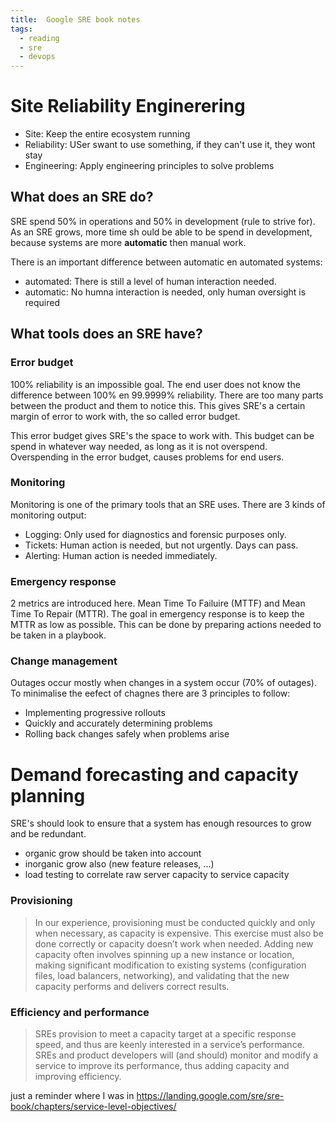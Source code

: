 ```yaml
---
title:  Google SRE book notes
tags:
  - reading
  - sre
  - devops
---
```


# Site Reliability Enginerering

* Site: Keep the entire ecosystem running
* Reliability: USer swant to use something, if they can't use it, they wont stay
* Engineering: Apply engineering principles to solve problems

## What does an SRE do?

SRE spend 50% in operations and 50% in development (rule to strive for). As an SRE grows, more time
sh ould be able to be spend in development, because systems are more **automatic** then manual
work.

There is an important difference between automatic en automated systems:

* automated: There is still a level of human interaction needed.
* automatic: No humna interaction is needed, only human oversight is required

## What tools does an SRE have?

### Error budget

100% reliability is an impossible goal. The end user does not know the difference between 100% en
99.9999% reliability. There are too many parts between the product and them to notice this. This
gives SRE's a certain margin of error to work with, the so called error budget.

This error budget gives SRE's the space to work with. This budget can be spend in whatever way
needed, as long as it is not overspend. Overspending in the error budget, causes problems for end
users.

### Monitoring

Monitoring is one of the primary tools that an SRE uses. There are 3 kinds of monitoring output:

* Logging: Only used for diagnostics and forensic purposes only.
* Tickets: Human action is needed, but not urgently. Days can pass.
* Alerting: Human action is needed immediately.

### Emergency response

2 metrics are introduced here. Mean Time To Failuire (MTTF) and Mean Time To Repair (MTTR).
The goal in emergency response is to keep the MTTR as low as possible.
This can be done by preparing actions needed to be taken in a playbook.

### Change management

Outages occur mostly when changes in a system occur (70% of outages). To minimalise the eefect of
chagnes there are 3 principles to follow:

* Implementing progressive rollouts
* Quickly and accurately determining problems
* Rolling back changes safely when problems arise

# Demand forecasting and capacity planning

SRE's should look to ensure that a system has enough resources to grow and be redundant.

* organic grow should be taken into account
* inorganic grow also (new feature releases, ...)
* load testing to correlate raw server capacity to service capacity

### Provisioning


> In our experience, provisioning must be conducted quickly and only when necessary, as capacity is expensive. This exercise must also be done correctly or capacity doesn’t work when needed. Adding new capacity often involves spinning up a new instance or location, making significant modification to existing systems (configuration files, load balancers, networking), and validating that the new capacity performs and delivers correct results.

### Efficiency and performance

> SREs provision to meet a capacity target at a specific response speed, and thus are keenly interested in a service’s performance. SREs and product developers will (and should) monitor and modify a service to improve its performance, thus adding capacity and improving efficiency.

just a reminder where I was in https://landing.google.com/sre/sre-book/chapters/service-level-objectives/
